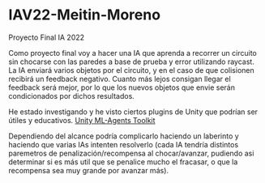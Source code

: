# IAV22-Meitin-Moreno
Proyecto Final IA 2022

Como proyecto final voy a hacer una IA que aprenda a recorrer un circuito sin chocarse con las paredes a base de prueba y error utilizando raycast. La IA enviará varios objetos por el circuito, y en el caso de que colisionen recibirá un feedback negativo. Cuanto más lejos consigan llegar el feedback será mejor, por lo que los nuevos objetos que envie serán condicionados por dichos resultados.

He estado investigando y he visto ciertos plugins de Unity que podrían ser útiles y educativos. [Unity ML-Agents Toolkit](https://github.com/Unity-Technologies/ml-agents?utm_source=Unity+YouTube&utm_medium=social&utm_campaign=evangelism_global_generalpromo_2020-05-20_ml-agents-toolkit#readme)

Dependiendo del alcance podría complicarlo haciendo un laberinto y haciendo que varias IAs intenten resolverlo (cada IA tendría distintos paremetros de penalización/recompensa al chocar/avanzar, pudiendo asi determinar si es más util que se penalice mucho el fracasar, o que la recompensa sea muy grande por avanzar más).
